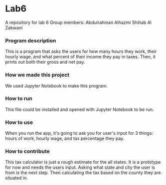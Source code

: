 # Lab6
A repository for lab 6
Group members:
Abdulrahman Alhazmi
Shihab Al Zakwani

### Program description
This is a program that asks the users for how many hours they work, their hourly wage, and what percent of their income they pay in taxes. Then, it prints out both their gross and net pay. 


### How we made this project
We used Jupyter Notebook to make this program.

### How to run
This file could be installed and opened with Jupyter Notebook to be run.

### How to use
When you run the app, it's going to ask you for user's input for 3 things: hours of work, hourly wage, and tax percentage they pay.

### How to contribute
This tax calculator is just a rough estimate for the all states. It is a prototype for now and needs the users input. Asking what state and city the user is from is the next step. Then calculating the tax based on the county they are situated in. 
